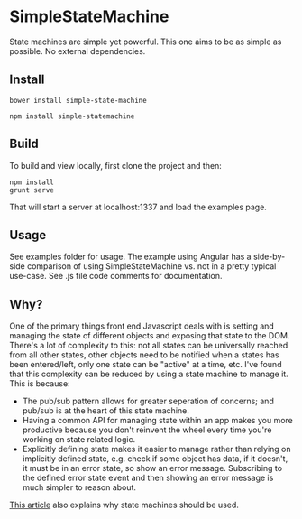 # SimpleStateMachine
State machines are simple yet powerful. This one aims to be as simple as possible. No external dependencies.

## Install
```
bower install simple-state-machine
```
```
npm install simple-statemachine
```

## Build
To build and view locally, first clone the project and then:

```
npm install
grunt serve
```
That will start a server at localhost:1337 and load the examples page.


## Usage
See examples folder for usage. The example using Angular has a side-by-side comparison of using SimpleStateMachine vs. not in a pretty typical use-case. See .js file code comments for documentation.


## Why?
One of the primary things front end Javascript deals with is setting and managing the state of different objects and exposing that state to the DOM. There's a lot of complexity to this: not all states can be universally reached from all other states, other objects need to be notified when a states has been entered/left, only one state can be "active" at a time, etc. I've found that this complexity can be reduced by using a state machine to manage it. This is because:

- The pub/sub pattern allows for greater seperation of concerns; and pub/sub is at the heart of this state machine.
- Having a common API for managing state within an app makes you more productive because you don't reinvent the wheel every time you're working on state related logic.
- Explicitly defining state makes it easier to manage rather than relying on implicitly defined state, e.g. check if some object has data, if it doesn't, it must be in an error state, so show an error message. Subscribing to the defined error state event and then showing an error message is much simpler to reason about.


[This article](http://www.shopify.com/technology/3383012-why-developers-should-be-force-fed-state-machines) also explains why state machines should be used.
